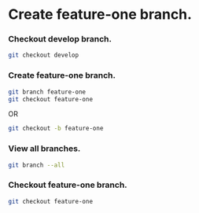 # Create feature-one branch.

### Checkout develop branch.

```sh
git checkout develop
```

### Create feature-one branch.

```sh
git branch feature-one 
git checkout feature-one 
```

OR

```sh
git checkout -b feature-one
```

### View all branches.

```sh
git branch --all
```

### Checkout feature-one branch.

```sh
git checkout feature-one
```
